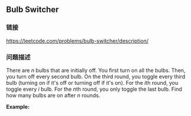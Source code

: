 ## Bulb Switcher  
### 链接  
https://leetcode.com/problems/bulb-switcher/description/  
### 问题描述
There are *n* bulbs that are initially off. You first turn on all the bulbs. Then, you turn off every second bulb. On the third round, you toggle every third bulb (turning on if it&#39;s off or turning off if it&#39;s on). For the *i*th round, you toggle every *i* bulb. For the *n*th round, you only toggle the last bulb. Find how many bulbs are on after *n* rounds.

**Example:**
